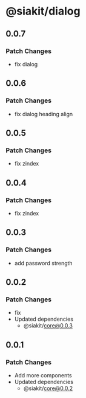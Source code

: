 # @siakit/dialog

## 0.0.7

### Patch Changes

- fix dialog

## 0.0.6

### Patch Changes

- fix dialog heading align

## 0.0.5

### Patch Changes

- fix zindex

## 0.0.4

### Patch Changes

- fix zindex

## 0.0.3

### Patch Changes

- add password strength

## 0.0.2

### Patch Changes

- fix
- Updated dependencies
  - @siakit/core@0.0.3

## 0.0.1

### Patch Changes

- Add more components
- Updated dependencies
  - @siakit/core@0.0.2

